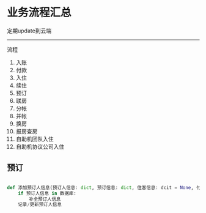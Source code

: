 # 业务流程汇总

定期update到云端

----

流程

1. 入账
2. 付款
3. 入住
4. 续住
5. 预订
6. 联房
7. 分帐
8. 并帐
9. 换房
10. 报房查房
11. 自助机团队入住
12. 自助机协议公司入住

## 预订

```python

def 添加预订人信息(预订人信息: dict, 预订信息: dict, 住客信息: dcit = None, 付款信息: dict = None) -> int:
    if 预订人信息 in 数据库:
        补全预订人信息
    记录/更新预订人信息


```